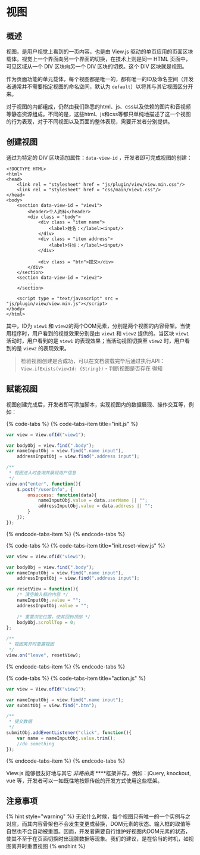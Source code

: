 # 视图

## 概述

视图，是用户视觉上看到的一页内容，也是由 View.js 驱动的单页应用的页面区块载体。视觉上一个界面向另一个界面的切换，在技术上则是同一 HTML 页面中，可见区域从一个 DIV 区块向另一个 DIV 区块的切换。这个 DIV 区块就是视图。

作为页面功能的单元载体，每个视图都是唯一的，都有唯一的ID及命名空间（开发者通常并不需要指定视图的命名空间，默认为 `default`）以将其与其它视图区分开来。

对于视图的内部组成，仍然由我们熟悉的html、js、css以及依赖的图片和音视频等静态资源组成。不同的是，这些html、js和css等都只单纯地描述了这一个视图的行为表现，对于不同视图以及页面的整体表现，需要开发者分别提供。

## 创建视图

通过为特定的 DIV 区块添加属性：`data-view-id` ，开发者即可完成视图的创建：

```markup
<!DOCTYPE HTML>
<html>
<head>
    <link rel = "stylesheet" href = "js/plugin/view/view.min.css"/>
    <link rel = "stylesheet" href = "css/main/view1.css"/>
</head>
<body>
    <section data-view-id = "view1">
        <header>个人资料</header>
        <div class = "body">
            <div class = "item name">
                <label>姓名：</label><input/>
            </div>
            <div class = "item address">
                <label>住址：</label><input/>
            </div>
        
            <div class = "btn">提交</div>
        </div>
    </section>
    <section data-view-id = "view2">
        ...
    </section>

    <script type = "text/javascript" src = "js/plugin/view/view.min.js"></script>
</body>
</html>
```

其中，ID为 `view1` 和 `view2`的两个DOM元素，分别是两个视图的内容骨架。当使用程序时，用户看到的视觉效果分别是由 `view1` 和 `view2` 提供的。当区块 `view1` 活动时，用户看到的是 `view1` 的表现效果；当活动视图切换至 `view2` 时，用户看到的是 `view2` 的表现效果。

> 检验视图创建是否成功，可以在文档装载完毕后通过执行API：`View.ifExists(viewId: {String})` - 判断视图是否存在 得知

## 赋能视图

视图创建完成后，开发者即可添加脚本，实现视图内的数据展现、操作交互等，例如：

{% code-tabs %}
{% code-tabs-item title="init.js" %}
```javascript
var view = View.ofId("view1");

var bodyObj = view.find(".body");
var nameInputObj = view.find(".name input"),
    addressInputObj = view.find(".address input");

/**
 * 视图进入时查询并展现用户信息
 */    
view.on("enter", function(){
    $.post("/userInfo", {
        onsuccess: function(data){
            nameInputObj.value = data.userName || "";
            addressInputObj.value = data.address || "";
        }
    });
});
```
{% endcode-tabs-item %}
{% endcode-tabs %}

{% code-tabs %}
{% code-tabs-item title="init.reset-view.js" %}
```javascript
var view = View.ofId("view1");

var bodyObj = view.find(".body");
var nameInputObj = view.find(".name input"),
    addressInputObj = view.find(".address input");

var resetView = function(){
    /* 清空输入框的内容 */
    nameInputObj.value = "";
    addressInputObj.value = "";
    
    /* 重置浏览位置，使其回到顶部 */
    bodyObj.scrollTop = 0;
};

/**
 * 视图离开时重置视图
 */
view.on("leave", resetView);
```
{% endcode-tabs-item %}
{% endcode-tabs %}

{% code-tabs %}
{% code-tabs-item title="action.js" %}
```javascript
var view = View.ofId("view1");

var nameInputObj = view.find(".name input");
var submitObj = view.find(".btn");

/**
 * 提交数据
 */
submitObj.addEventListener("click", function(){
    var name = nameInputObj.value.trim();
    //do something
});
```
{% endcode-tabs-item %}
{% endcode-tabs %}

View.js 能够很友好地与其它 _非路由类_ ****框架并存，例如：jQuery, knockout, vue 等，开发者可以一如既往地按照传统的开发方式使用这些框架。

## 注意事项

{% hint style="warning" %}
无论什么时候，每个视图只有唯一的一个实例与之对应，而其内容骨架也不会发生变更或替换，DOM元素的状态、输入框的取值等自然也不会自动被重置。因而，开发者需要自行维护好视图内DOM元素的状态，使其不至于在页面切换时出现脏数据等现象。我们的建议，是在恰当的时机，如视图离开时重置视图
{% endhint %}

